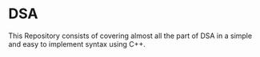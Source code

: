 # DSA
This Repository consists of covering almost all the part of DSA in a simple and easy to implement syntax using C++.  
